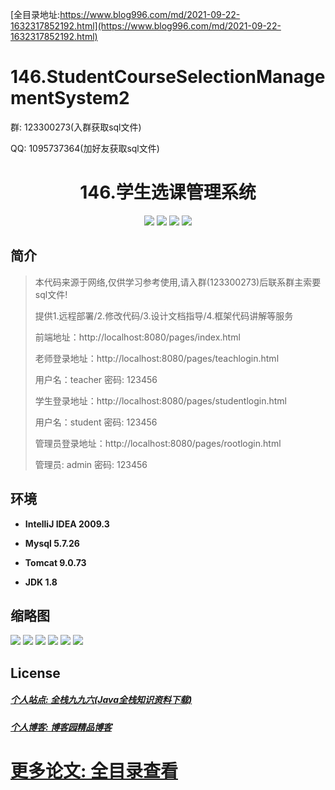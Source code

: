 [全目录地址:https://www.blog996.com/md/2021-09-22-1632317852192.html](https://www.blog996.com/md/2021-09-22-1632317852192.html)
# 146.StudentCourseSelectionManagementSystem2

<p>群: 123300273(入群获取sql文件)</p>
<p>QQ: 1095737364(加好友获取sql文件)</p>

<p><h1 align="center">146.学生选课管理系统</h1></p>


<p align="center">
	<img src="https://img.shields.io/badge/jdk-1.8-orange.svg"/>
    <img src="https://img.shields.io/badge/spring-5.x-lightgrey.svg"/>
    <img src="https://img.shields.io/badge/springmvc-3.x-blue.svg"/>
    <img src="https://img.shields.io/badge/mybatis-5.x-yellow.svg"/>
</p>

## 简介


> 本代码来源于网络,仅供学习参考使用,请入群(123300273)后联系群主索要sql文件!
>
> 提供1.远程部署/2.修改代码/3.设计文档指导/4.框架代码讲解等服务
>
> 前端地址：http://localhost:8080/pages/index.html
> 
> 
> 老师登录地址：http://localhost:8080/pages/teachlogin.html
> 
> 用户名：teacher   密码: 123456
> 
> 学生登录地址：http://localhost:8080/pages/studentlogin.html
>
> 用户名：student   密码: 123456
>
> 管理员登录地址：http://localhost:8080/pages/rootlogin.html
>
> 管理员: admin   密码: 123456


## 环境

- <b>IntelliJ IDEA 2009.3</b>

- <b>Mysql 5.7.26</b>

- <b>Tomcat 9.0.73</b>

- <b>JDK 1.8</b>




## 缩略图


![](https://img2022.cnblogs.com/blog/588112/202207/588112-20220709075743251-668602974.png)
![](https://img2022.cnblogs.com/blog/588112/202207/588112-20220709075747581-299831709.png)
![](https://img2022.cnblogs.com/blog/588112/202207/588112-20220709075751654-1262853151.png)
![](https://img2022.cnblogs.com/blog/588112/202207/588112-20220709075755069-862655127.png)
![](https://img2022.cnblogs.com/blog/588112/202207/588112-20220709075804108-1029534539.png)
![](https://img2022.cnblogs.com/blog/588112/202207/588112-20220709075808810-2052968984.png)

## License

##### [个人站点: 全栈九九六(Java全栈知识资料下载)](https://www.blog996.com/)
##### [个人博客: 博客园精品博客](https://www.cnblogs.com/yysbolg/)
# [更多论文: 全目录查看](https://www.blog996.com/md/2021-09-22-1632317852192.html)






